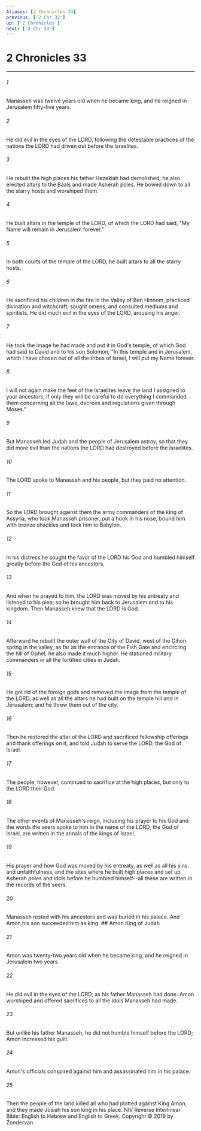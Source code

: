 ```yaml
---
Aliases: [2 Chronicles 33]
previous: ['2 Chr 32']
up: ['2 Chronicles']
next: ['2 Chr 34']
---
```

# 2 Chronicles 33

***


###### 1 
Manasseh was twelve years old when he became king, and he reigned in Jerusalem fifty-five years. 

###### 2 
He did evil in the eyes of the LORD, following the detestable practices of the nations the LORD had driven out before the Israelites. 

###### 3 
He rebuilt the high places his father Hezekiah had demolished; he also erected altars to the Baals and made Asherah poles. He bowed down to all the starry hosts and worshiped them. 

###### 4 
He built altars in the temple of the LORD, of which the LORD had said, "My Name will remain in Jerusalem forever." 

###### 5 
In both courts of the temple of the LORD, he built altars to all the starry hosts. 

###### 6 
He sacrificed his children in the fire in the Valley of Ben Hinnom, practiced divination and witchcraft, sought omens, and consulted mediums and spiritists. He did much evil in the eyes of the LORD, arousing his anger. 

###### 7 
He took the image he had made and put it in God's temple, of which God had said to David and to his son Solomon, "In this temple and in Jerusalem, which I have chosen out of all the tribes of Israel, I will put my Name forever. 

###### 8 
I will not again make the feet of the Israelites leave the land I assigned to your ancestors, if only they will be careful to do everything I commanded them concerning all the laws, decrees and regulations given through Moses." 

###### 9 
But Manasseh led Judah and the people of Jerusalem astray, so that they did more evil than the nations the LORD had destroyed before the Israelites. 

###### 10 
The LORD spoke to Manasseh and his people, but they paid no attention. 

###### 11 
So the LORD brought against them the army commanders of the king of Assyria, who took Manasseh prisoner, put a hook in his nose, bound him with bronze shackles and took him to Babylon. 

###### 12 
In his distress he sought the favor of the LORD his God and humbled himself greatly before the God of his ancestors. 

###### 13 
And when he prayed to him, the LORD was moved by his entreaty and listened to his plea; so he brought him back to Jerusalem and to his kingdom. Then Manasseh knew that the LORD is God. 

###### 14 
Afterward he rebuilt the outer wall of the City of David, west of the Gihon spring in the valley, as far as the entrance of the Fish Gate and encircling the hill of Ophel; he also made it much higher. He stationed military commanders in all the fortified cities in Judah. 

###### 15 
He got rid of the foreign gods and removed the image from the temple of the LORD, as well as all the altars he had built on the temple hill and in Jerusalem; and he threw them out of the city. 

###### 16 
Then he restored the altar of the LORD and sacrificed fellowship offerings and thank offerings on it, and told Judah to serve the LORD, the God of Israel. 

###### 17 
The people, however, continued to sacrifice at the high places, but only to the LORD their God. 

###### 18 
The other events of Manasseh's reign, including his prayer to his God and the words the seers spoke to him in the name of the LORD, the God of Israel, are written in the annals of the kings of Israel. 

###### 19 
His prayer and how God was moved by his entreaty, as well as all his sins and unfaithfulness, and the sites where he built high places and set up Asherah poles and idols before he humbled himself--all these are written in the records of the seers. 

###### 20 
Manasseh rested with his ancestors and was buried in his palace. And Amon his son succeeded him as king. ## Amon King of Judah 

###### 21 
Amon was twenty-two years old when he became king, and he reigned in Jerusalem two years. 

###### 22 
He did evil in the eyes of the LORD, as his father Manasseh had done. Amon worshiped and offered sacrifices to all the idols Manasseh had made. 

###### 23 
But unlike his father Manasseh, he did not humble himself before the LORD; Amon increased his guilt. 

###### 24 
Amon's officials conspired against him and assassinated him in his palace. 

###### 25 
Then the people of the land killed all who had plotted against King Amon, and they made Josiah his son king in his place. NIV Reverse Interlinear Bible: English to Hebrew and English to Greek. Copyright © 2019 by Zondervan.
